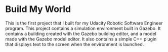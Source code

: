 # Build My World

This is the first project that I built for my Udacity Robotic Software Engineer program.  This project contains a simulation environment built in Gazebo.  It contains a building created with the Gazebo building editor, and a model made with the Gazebo model editor.  It also contains a simple C++ plugin that displays text to the screen when the environment is launched.
